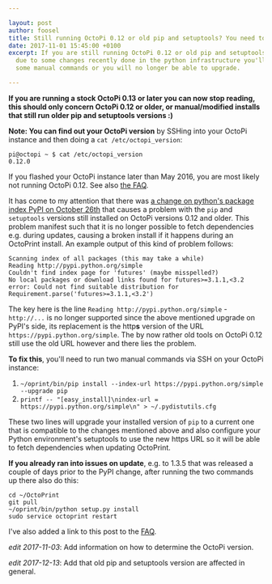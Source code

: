 ```yaml
---

layout: post
author: foosel
title: Still running OctoPi 0.12 or old pip and setuptools? You need to do some manual upgrades
date: 2017-11-01 15:45:00 +0100
excerpt: If you are still running OctoPi 0.12 or old pip and setuptools versions, 
  due to some changes recently done in the python infrastructure you'll need to run
  some manual commands or you will no longer be able to upgrade.

---
```


**If you are running a stock OctoPi 0.13 or later you can now stop reading, this should only concern OctoPi 0.12 or older,
 or manual/modified installs that still run older pip and setuptools versions :)** 

<div class="alert alert-warning">
<strong>Note: You can find out your OctoPi version</strong> by SSHing into your OctoPi instance 
and then doing a <code>cat /etc/octopi_version</code>: 

<pre class="highlight">
<code>pi@octopi ~ $ cat /etc/octopi_version
0.12.0</code></pre>

If you flashed your OctoPi instance later than May 2016, you are most likely not running OctoPi 0.12. See also 
<a href="https://github.com/foosel/OctoPrint/wiki/FAQ#how-can-i-find-out-the-version-of-octopi-im-running">the FAQ</a>.
</div>

It has come to my attention that there was 
[a change on python's package index PyPI on October 26th](https://mail.python.org/pipermail/distutils-sig/2017-October/031712.html)
that causes a problem with the `pip` and `setuptools` versions still installed on OctoPi versions 0.12 and
older. This problem manifest such that it is no longer possible to fetch dependencies e.g. during updates,
causing a broken install if it happens during an OctoPrint install. An example output of this kind of problem follows:

```
Scanning index of all packages (this may take a while)
Reading http://pypi.python.org/simple
Couldn't find index page for 'futures' (maybe misspelled?)
No local packages or download links found for futures>=3.1.1,<3.2
error: Could not find suitable distribution for Requirement.parse('futures>=3.1.1,<3.2')
```

The key here is the line `Reading http://pypi.python.org/simple` - `http://...` is no longer
supported since the above mentioned upgrade on PyPI's side, its replacement is the http**s** version of the URL
`https://pypi.python.org/simple`. The by now rather old tools on OctoPi 0.12 still use the old URL however and
there lies the problem. 

**To fix this**, you'll need to run two manual commands via SSH on your OctoPi instance:

  1. ``~/oprint/bin/pip install --index-url https://pypi.python.org/simple --upgrade pip``
  2. ``printf -- "[easy_install]\nindex-url = https://pypi.python.org/simple\n" > ~/.pydistutils.cfg``

These two lines will upgrade your installed version of ``pip`` to a current one that is compatible to the changes
mentioned above and also configure your Python environment's setuptools to use the new https URL so it will be able 
to fetch dependencies when updating OctoPrint.

**If you already ran into issues on update**, e.g. to 1.3.5 that was released a couple of days prior to the
PyPI change, after running the two commands up there also do this:

```
cd ~/OctoPrint
git pull
~/oprint/bin/python setup.py install
sudo service octoprint restart
```

I've also added a link to this post to the [FAQ](https://github.com/foosel/OctoPrint/wiki/FAQ).

*edit 2017-11-03*: Add information on how to determine the OctoPi version.

*edit 2017-12-13*: Add that old pip and setuptools version are affected in general.